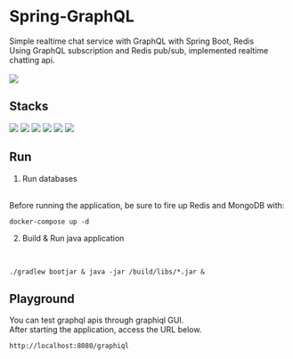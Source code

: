 # Spring-GraphQL
Simple realtime chat service with GraphQL with Spring Boot, Redis
<br>
Using GraphQL subscription and Redis pub/sub, implemented realtime chatting api.
<br><br>
<img src="https://user-images.githubusercontent.com/17774927/164501433-c9b7949f-5a00-43b9-87ef-bd55417e3d81.gif">

## Stacks
<div>
  <img src="https://img.shields.io/badge/kotlin-7f5eff?style=for-the-badge&logo=kotlin&logoColor=white">
  <img src="https://img.shields.io/badge/graphql-e10098?style=for-the-badge&logo=graphql&logoColor=white">
  <img src="https://img.shields.io/badge/springboot-6DB33F?style=for-the-badge&logo=spring-boot&logoColor=white">
  <img src="https://img.shields.io/badge/redis-DC382D?style=for-the-badge&logo=redis&logoColor=white">
  <img src="https://img.shields.io/badge/mongodb-47A248?style=for-the-badge&logo=mongodb&logoColor=white">
  <img src="https://user-images.githubusercontent.com/17774927/164499168-8c99d9d1-4145-4c6d-86be-2e8c498c1459.png">
</div>

## Run
    
1. Run databases
<br>
Before running the application, be sure to fire up Redis and MongoDB with:


    docker-compose up -d


2. Build & Run java application
<br>


    ./gradlew bootjar & java -jar /build/libs/*.jar &



## Playground
You can test graphql apis through graphiql GUI.
<br>
After starting the application, access the URL below.


    http://localhost:8080/graphiql